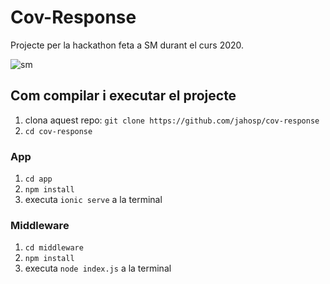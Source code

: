 # Cov-Response
Projecte per la hackathon feta a SM durant el curs 2020.

![sm](https://user-images.githubusercontent.com/15250664/81932040-5be7ea00-95eb-11ea-95ca-87a8f1cd2bc5.png)


## Com compilar i executar el projecte

1. clona aquest repo: `git clone https://github.com/jahosp/cov-response`
2. `cd cov-response`

### App
1. `cd app`
2. `npm install`
3. executa `ionic serve` a la terminal

### Middleware
1. `cd middleware`
2. `npm install`
3. executa `node index.js` a la terminal